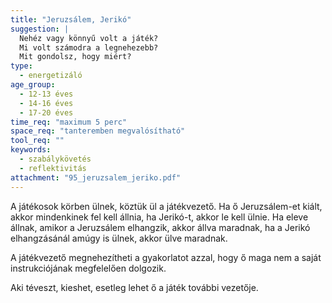 ```yaml
---
title: "Jeruzsálem, Jerikó"
suggestion: | 
  Nehéz vagy könnyű volt a játék?
  Mi volt számodra a legnehezebb? 
  Mit gondolsz, hogy miért?
type:
  - energetizáló
age_group:
  - 12-13 éves
  - 14-16 éves
  - 17-20 éves
time_req: "maximum 5 perc"
space_req: "tanteremben megvalósítható"
tool_req: ""
keywords: 
  - szabálykövetés
  - reflektivitás
attachment: "95_jeruzsalem_jeriko.pdf"
---
```


A játékosok körben ülnek, köztük ül a játékvezető. Ha ő Jeruzsálem-et kiált, akkor mindenkinek fel kell állnia, ha Jerikó-t, akkor le kell ülnie. Ha eleve állnak, amikor a Jeruzsálem elhangzik, akkor állva maradnak, ha a Jerikó elhangzásánál amúgy is ülnek, akkor ülve maradnak.

A játékvezető megnehezítheti a gyakorlatot azzal, hogy ő maga nem a saját instrukciójának megfelelően dolgozik.

Aki téveszt, kieshet, esetleg lehet ő a játék további vezetője.
  
  

